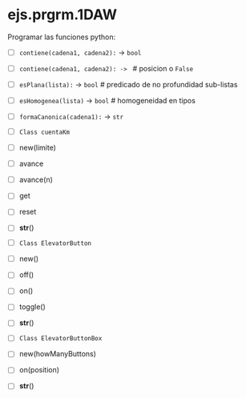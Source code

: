 # ejs.prgrm.1DAW

Programar las funciones python:

- [ ] `contiene(cadena1, cadena2):` -> `bool`
- [ ] `contiene(cadena1, cadena2): -> ` # posicion o `False`
- [ ] `esPlana(lista):` -> `bool` # predicado de no profundidad sub-listas
- [ ] `esHomogenea(lista)` -> `bool` # homogeneidad en tipos
- [ ] `formaCanonica(cadena1):` -> `str`

- [ ] `Class cuentaKm`
- [ ] new(limite)
- [ ] avance
- [ ] avance(n)
- [ ] get
- [ ] reset
- [ ] __str__()


- [ ] `Class ElevatorButton`
- [ ] new()
- [ ] off()
- [ ] on()
- [ ] toggle()
- [ ] __str__()
  
- [ ] `Class ElevatorButtonBox`
- [ ] new(howManyButtons)
- [ ] on(position)
- [ ] __str__()

